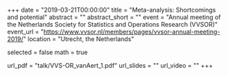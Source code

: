 +++
date = "2019-03-21T00:00:00"
title = "Meta-analysis: Shortcomings and potential"
abstract = ""
abstract_short = ""
event = "Annual meeting of the Netherlands Society for Statistics and Operations Research (VVSOR)"
event_url = "https://www.vvsor.nl/members/pages/vvsor-annual-meeting-2019/"
location = "Utrecht, the Netherlands"

selected = false
math = true

url_pdf = "talk/VVS-OR_vanAert_1.pdf"
url_slides = ""
url_video = ""
+++